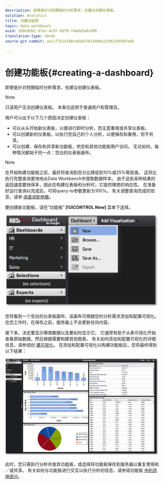 ```yaml
---
description: 即使是针对短期临时分析需求，也建议创建仪表板。
solution: Analytics
title: 创建功能板
topic: Data workbench
uuid: 5b9e9db2-d7ac-4c97-8df0-74a9e5a0c496
translation-type: tm+mt
source-git-commit: aec1f7b14198cdde91f61d490a235022943bfedb

---
```



# 创建功能板{#creating-a-dashboard}

即使是针对短期临时分析需求，也建议创建仪表板。

>[!NOTE]
>
>只读用户无法创建仪表板。 本条仅适用于普通用户和管理员。

用户可以出于以下几个原因决定创建仪表板：

* 可以从头开始新仪表板，以便进行即时分析，而无意重用或共享仪表板。
* 可以创建新的仪表板，以执行您自己的个人分析，以便保存和重用，但不共享。
* 可以创建、保存和共享新功能板，供您和其他功能板用户访问。 无论如何，每种情况都始于同一点：空白的仪表板画布。

>[!NOTE]
>
>在开始构建功能板之前，最好将查询到百分比降低到10%或25%等低值。 这将比执行完整查询更快地从Data Workbench中提取数据样本。 由于这些采样结果的返回速度要快得多，因此在构建仪表板和分析时，它提供理想的响应性。 在准备好运行查询以完成后，可将query-to参数更新为100%。 有关调整查询完成的信息，请参 [阅查询到参数](../../../home/c-adobe-data-workbench-dashboard/c-dashboards/c-query-to-parameter.md#concept-33db106e28bc4108bca9e8d0a440d323)。

要创建新功能板，请在“功能板” **[!UICONTROL New]** 菜单下选择。

![](assets/new_dashboard.png)

您将看到一个空白的仪表板画布，该画布可根据您的分析需求添加和配置可视化。 在您工作时，在保存之前，服务器上不会更新任何内容。

接下来，决定要显示哪类数据以及要如何显示它。 它通常有助于从表可视化开始查看原始数据，然后根据需要构建其他图表。 有关如何添加和配置可视化的详细信息，请参阅创 [建可视化](../../../home/c-adobe-data-workbench-dashboard/c-visualizations/t-creating-visualizations.md#task-c6f1d20fa2484aeeb9a8487625054ecf)。 在添加和配置可视化以构建功能板后，您将最终得到以下结果：

![](assets/after_configure.png)

此时，您只需执行分析并放弃功能板，或选择将功能板保存到服务器以重复使用和／或共享。 有关如何与功能板进行交互以执行分析的信息，请参阅功能板 [中的选择部分](../../../home/c-adobe-data-workbench-dashboard/c-making-selections-within-the-dashboard/c-making-selections-within-the-dashboard.md#concept-0989862de0044cc4bbfd7f4441275fc4)。
